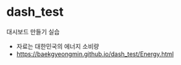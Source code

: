 # dash_test

대시보드 만들기 실습
- 자료는 대한민국의 에너지 소비량
- <https://baekgyeongmin.github.io/dash_test/Energy.html>
